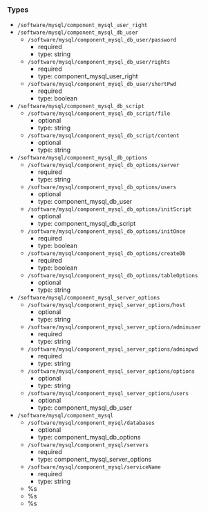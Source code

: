 ### Types

- `/software/mysql/component_mysql_user_right`
- `/software/mysql/component_mysql_db_user`
    - `/software/mysql/component_mysql_db_user/password`
        - required
        - type: string
    - `/software/mysql/component_mysql_db_user/rights`
        - required
        - type: component_mysql_user_right
    - `/software/mysql/component_mysql_db_user/shortPwd`
        - required
        - type: boolean
- `/software/mysql/component_mysql_db_script`
    - `/software/mysql/component_mysql_db_script/file`
        - optional
        - type: string
    - `/software/mysql/component_mysql_db_script/content`
        - optional
        - type: string
- `/software/mysql/component_mysql_db_options`
    - `/software/mysql/component_mysql_db_options/server`
        - required
        - type: string
    - `/software/mysql/component_mysql_db_options/users`
        - optional
        - type: component_mysql_db_user
    - `/software/mysql/component_mysql_db_options/initScript`
        - optional
        - type: component_mysql_db_script
    - `/software/mysql/component_mysql_db_options/initOnce`
        - required
        - type: boolean
    - `/software/mysql/component_mysql_db_options/createDb`
        - required
        - type: boolean
    - `/software/mysql/component_mysql_db_options/tableOptions`
        - optional
        - type: string
- `/software/mysql/component_mysql_server_options`
    - `/software/mysql/component_mysql_server_options/host`
        - optional
        - type: string
    - `/software/mysql/component_mysql_server_options/adminuser`
        - required
        - type: string
    - `/software/mysql/component_mysql_server_options/adminpwd`
        - required
        - type: string
    - `/software/mysql/component_mysql_server_options/options`
        - optional
        - type: string
    - `/software/mysql/component_mysql_server_options/users`
        - optional
        - type: component_mysql_db_user
- `/software/mysql/component_mysql`
    - `/software/mysql/component_mysql/databases`
        - optional
        - type: component_mysql_db_options
    - `/software/mysql/component_mysql/servers`
        - required
        - type: component_mysql_server_options
    - `/software/mysql/component_mysql/serviceName`
        - required
        - type: string
  - %s
  - %s
  - %s

